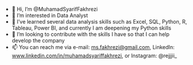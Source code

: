 - 👋 Hi, I’m @MuhamadSyarifFakhrezi
- 👀 I’m interested in Data Analyst
- 🌱 I’ve learned several data analysis skills such as Excel, SQL, Python, R, Tableau, Power BI, and currently I am deepening my Python skills
- 💞️ I’m looking to contribute with the skills I have so that I can help develop the company
- 📫 You can reach me via e-mail: ms.fakhrezi@gmail.com, LinkedIn: www.linkedin.com/in/muhamadsyariffakhrezi, or Instagram: @rejjjii_

<!---
MuhamadSyarifFakhrezi/MuhamadSyarifFakhrezi is a ✨ special ✨ repository because its `README.md` (this file) appears on your GitHub profile.
You can click the Preview link to take a look at your changes.
--->
